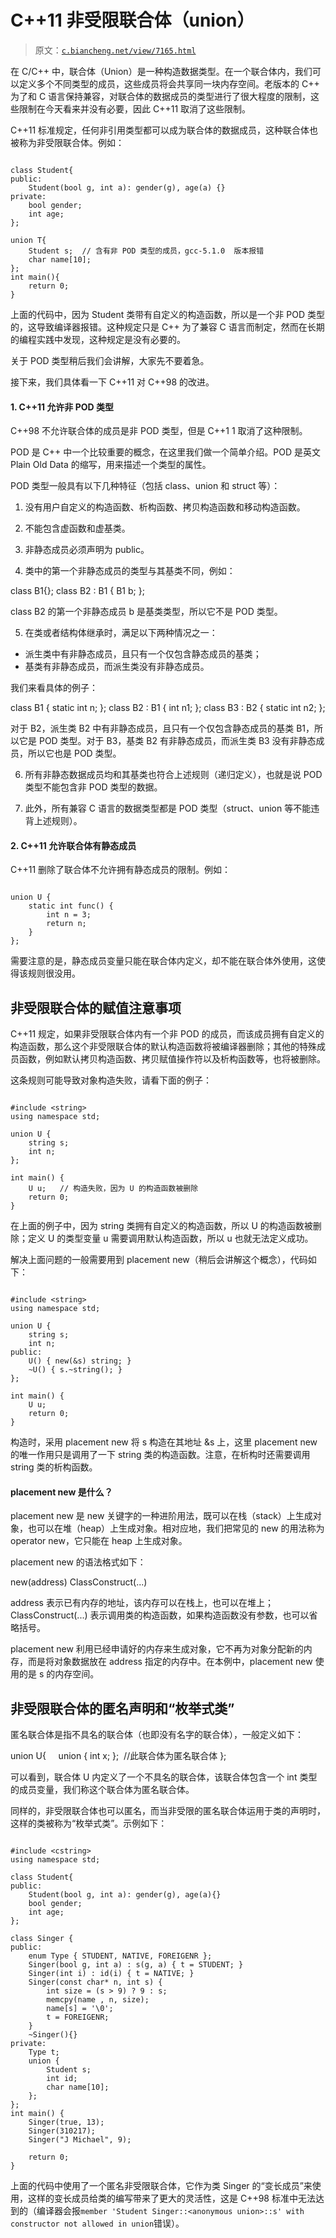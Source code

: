 # C++11 非受限联合体（union）

> 原文：[`c.biancheng.net/view/7165.html`](http://c.biancheng.net/view/7165.html)

在 C/C++ 中，联合体（Union）是一种构造数据类型。在一个联合体内，我们可以定义多个不同类型的成员，这些成员将会共享同一块内存空间。老版本的 C++ 为了和 C 语言保持兼容，对联合体的数据成员的类型进行了很大程度的限制，这些限制在今天看来并没有必要，因此 C++11 取消了这些限制。

C++11 标准规定，任何非引用类型都可以成为联合体的数据成员，这种联合体也被称为非受限联合体。例如：

```

class Student{
public:
    Student(bool g, int a): gender(g), age(a) {}
private:
    bool gender;
    int age;
};

union T{
    Student s;  // 含有非 POD 类型的成员，gcc-5.1.0  版本报错
    char name[10];
};
int main(){
    return 0;
}
```

上面的代码中，因为 Student 类带有自定义的构造函数，所以是一个非 POD 类型的，这导致编译器报错。这种规定只是 C++ 为了兼容 C 语言而制定，然而在长期的编程实践中发现，这种规定是没有必要的。

关于 POD 类型稍后我们会讲解，大家先不要着急。

接下来，我们具体看一下 C++11 对 C++98 的改进。

#### 1\. C++11 允许非 POD 类型

C++98 不允许联合体的成员是非 POD 类型，但是 C++1 1 取消了这种限制。

POD 是 C++ 中一个比较重要的概念，在这里我们做一个简单介绍。POD 是英文 Plain Old Data 的缩写，用来描述一个类型的属性。

POD 类型一般具有以下几种特征（包括 class、union 和 struct 等）：

1) 没有用户自定义的构造函数、析构函数、拷贝构造函数和移动构造函数。

2) 不能包含虚函数和虚基类。

3) 非静态成员必须声明为 public。

4) 类中的第一个非静态成员的类型与其基类不同，例如：

class B1{};
class B2 : B1 { B1 b; };

class B2 的第一个非静态成员 b 是基类类型，所以它不是 POD 类型。

5) 在类或者结构体继承时，满足以下两种情况之一：

*   派生类中有非静态成员，且只有一个仅包含静态成员的基类；
*   基类有非静态成员，而派生类没有非静态成员。

我们来看具体的例子：

class B1 { static int n; };
class B2 : B1 { int n1; };
class B3 : B2 { static int n2; };

对于 B2，派生类 B2 中有非静态成员，且只有一个仅包含静态成员的基类 B1，所以它是 POD 类型。对于 B3，基类 B2 有非静态成员，而派生类 B3 没有非静态成员，所以它也是 POD 类型。

6) 所有非静态数据成员均和其基类也符合上述规则（递归定义），也就是说 POD 类型不能包含非 POD 类型的数据。

7) 此外，所有兼容 C 语言的数据类型都是 POD 类型（struct、union 等不能违背上述规则）。

#### 2\. C++11 允许联合体有静态成员

C++11 删除了联合体不允许拥有静态成员的限制。例如：

```

union U {
    static int func() {
        int n = 3;
        return n;
    }
};
```

需要注意的是，静态成员变量只能在联合体内定义，却不能在联合体外使用，这使得该规则很没用。

## 非受限联合体的赋值注意事项

C++11 规定，如果非受限联合体内有一个非 POD 的成员，而该成员拥有自定义的构造函数，那么这个非受限联合体的默认构造函数将被编译器删除；其他的特殊成员函数，例如默认拷贝构造函数、拷贝赋值操作符以及析构函数等，也将被删除。

这条规则可能导致对象构造失败，请看下面的例子：

```

#include <string>
using namespace std;

union U {
    string s;
    int n;
};

int main() {
    U u;   // 构造失败，因为 U 的构造函数被删除
    return 0;
}
```

在上面的例子中，因为 string 类拥有自定义的构造函数，所以 U 的构造函数被删除；定义 U 的类型变量 u 需要调用默认构造函数，所以 u 也就无法定义成功。

解决上面问题的一般需要用到 placement new（稍后会讲解这个概念），代码如下：

```

#include <string>
using namespace std;

union U {
    string s;
    int n;
public:
    U() { new(&s) string; }
    ~U() { s.~string(); }
};

int main() {
    U u;
    return 0;
}
```

构造时，采用 placement new 将 s 构造在其地址 &s 上，这里 placement new 的唯一作用只是调用了一下 string 类的构造函数。注意，在析构时还需要调用 string 类的析构函数。

#### placement new 是什么？

placement new 是 new 关键字的一种进阶用法，既可以在栈（stack）上生成对象，也可以在堆（heap）上生成对象。相对应地，我们把常见的 new 的用法称为 operator new，它只能在 heap 上生成对象。

placement new 的语法格式如下：

new(address) ClassConstruct(...)

address 表示已有内存的地址，该内存可以在栈上，也可以在堆上；ClassConstruct(...) 表示调用类的构造函数，如果构造函数没有参数，也可以省略括号。

placement new 利用已经申请好的内存来生成对象，它不再为对象分配新的内存，而是将对象数据放在 address 指定的内存中。在本例中，placement new 使用的是 s 的内存空间。

## 非受限联合体的匿名声明和“枚举式类”

匿名联合体是指不具名的联合体（也即没有名字的联合体），一般定义如下：

union U{
    union { int x; };  //此联合体为匿名联合体
};

可以看到，联合体 U 内定义了一个不具名的联合体，该联合体包含一个 int 类型的成员变量，我们称这个联合体为匿名联合体。

同样的，非受限联合体也可以匿名，而当非受限的匿名联合体运用于类的声明时，这样的类被称为“枚举式类”。示例如下：

```

#include <cstring>
using namespace std;

class Student{
public:
    Student(bool g, int a): gender(g), age(a){}
    bool gender;
    int age;
};

class Singer {
public:
    enum Type { STUDENT, NATIVE, FOREIGENR };
    Singer(bool g, int a) : s(g, a) { t = STUDENT; }
    Singer(int i) : id(i) { t = NATIVE; }
    Singer(const char* n, int s) {
        int size = (s > 9) ? 9 : s;
        memcpy(name , n, size);
        name[s] = '\0';
        t = FOREIGENR;
    }
    ~Singer(){}
private:
    Type t;
    union {
        Student s;
        int id;
        char name[10];
    };
};
int main() {
    Singer(true, 13);
    Singer(310217);
    Singer("J Michael", 9);

    return 0;
}
```

上面的代码中使用了一个匿名非受限联合体，它作为类 Singer 的“变长成员”来使用，这样的变长成员给类的编写带来了更大的灵活性，这是 C++98 标准中无法达到的（编译器会报`member 'Student Singer::<anonymous union>::s' with constructor not allowed in union`错误）。
